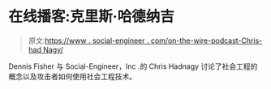 # 在线播客:克里斯·哈德纳吉

> 原文:[https://www . social-engineer . com/on-the-wire-podcast-Chris-had Nagy/](https://www.social-engineer.com/on-the-wire-podcast-chris-hadnagy/)

Dennis Fisher 与 Social-Engineer，Inc .的 Chris Hadnagy 讨论了社会工程的概念以及攻击者如何使用社会工程技术。